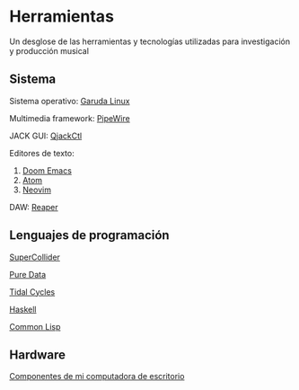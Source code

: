 # Herramientas
Un desglose de las herramientas y tecnologías utilizadas para investigación y producción musical

## Sistema

Sistema operativo: [Garuda Linux](https://garudalinux.org/)

Multimedia framework: [PipeWire](https://pipewire.org/)

JACK GUI: [QjackCtl](https://qjackctl.sourceforge.io/)

Editores de texto: 
    
1. [Doom Emacs](https://github.com/hlissner/doom-emacs)
2. [Atom](https://atom.io/)
3. [Neovim](https://neovim.io/)

DAW: [Reaper](https://www.reaper.fm/)

## Lenguajes de programación

[SuperCollider](https://supercollider.github.io/)

[Pure Data](http://puredata.info/)

[Tidal Cycles](https://tidalcycles.org/)

[Haskell](https://www.haskell.org/)

[Common Lisp](https://common-lisp.net/)

## Hardware

[Componentes de mi computadora de escritorio](https://pcpartpicker.com/b/6gk6Mp)
